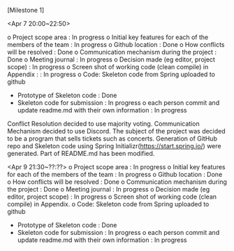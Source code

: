 
[Milestone 1]

<Apr 7 20:00~22:50>

o Project scope area : In progress
o Initial key features for each of the members of the team : In progress
o Github location : Done
o How conflicts will be resolved : Done
o Communication mechanism during the project : Done
o Meeting journal : In progress
o Decision made (eg editor, project scope) : In progress
o Screen shot of working code (clean compile) in Appendix : : In progress
o Code: Skeleton code from Spring uploaded to github
- Prototype of Skeleton code : Done
- Skeleton code for submission  : In progress
o each person commit and update readme.md with their own information : In progress


Conflict Resolution decided to use majority voting.
Communication Mechanism decided to use Discord.
The subject of the project was decided to be a program that sells tickets such as concerts.
Generation of GitHub repo and Skeleton code using Spring Initializr(https://start.spring.io/) were generated.
Part of README.md has been modified.

<Apr 9 21:30~??:??>
o Project scope area : In progress
o Initial key features for each of the members of the team : In progress
o Github location : Done
o How conflicts will be resolved : Done
o Communication mechanism during the project : Done
o Meeting journal : In progress
o Decision made (eg editor, project scope) : In progress
o Screen shot of working code (clean compile) in Appendix.
o Code: Skeleton code from Spring uploaded to github
- Prototype of Skeleton code : Done
- Skeleton code for submission  : In progress
o each person commit and update readme.md with their own information : In progress
